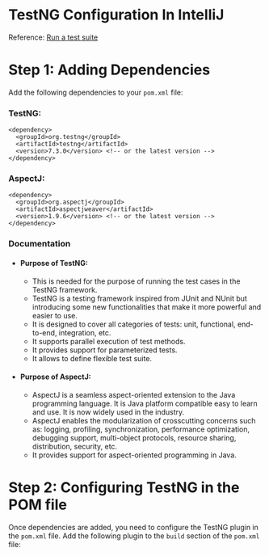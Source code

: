 # TestNG Configuration In IntelliJ

Reference: [Run a test suite](https://www.jetbrains.com/help/idea/testng.html#run-test-suite)

# Step 1: Adding Dependencies
Add the following dependencies to your `pom.xml` file:

### TestNG:
```
<dependency>
  <groupId>org.testng</groupId>
  <artifactId>testng</artifactId>
  <version>7.3.0</version> <!-- or the latest version -->
</dependency>
```

### AspectJ:
```
<dependency>
  <groupId>org.aspectj</groupId>
  <artifactId>aspectjweaver</artifactId>
  <version>1.9.6</version> <!-- or the latest version -->
</dependency>  
```
### Documentation
 - #### Purpose of TestNG:
   - This is needed for the purpose of running the test cases in the TestNG framework.
   - TestNG is a testing framework inspired from JUnit and NUnit but introducing some new functionalities that make it more powerful and easier to use.
   - It is designed to cover all categories of tests: unit, functional, end-to-end, integration, etc.
   - It supports parallel execution of test methods.
   - It provides support for parameterized tests.
   - It allows to define flexible test suite.
   
 - #### Purpose of AspectJ:
   - AspectJ is a seamless aspect-oriented extension to the Java programming language. It is Java platform compatible easy to learn and use. It is now widely used in the industry.
   - AspectJ enables the modularization of crosscutting concerns such as: logging, profiling, synchronization, performance optimization, debugging support, multi-object protocols, resource sharing, distribution, security, etc.
   - It provides support for aspect-oriented programming in Java.

# Step 2: Configuring TestNG in the POM file
Once dependencies are added, you need to configure the TestNG plugin in the `pom.xml` file. Add the following plugin to the `build` section of the `pom.xml` file:

```


